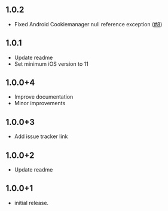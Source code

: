 ## 1.0.2

* Fixed Android Cookiemanager null reference exception ([#8](https://github.com/amag2511/webview_cookie_manager/issues/8))

## 1.0.1

* Update readme
* Set minimum iOS version to 11

## 1.0.0+4

* Improve documentation
* Minor improvements

## 1.0.0+3

* Add issue tracker link

## 1.0.0+2

* Update readme


## 1.0.0+1

* initial release.
